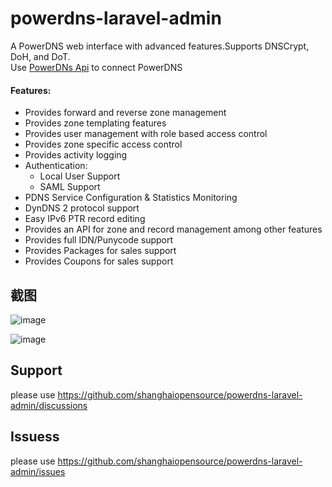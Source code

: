 # powerdns-laravel-admin

A PowerDNS web interface with advanced features.Supports DNSCrypt, DoH, and DoT.  
Use [PowerDNs Api](https://doc.powerdns.com/authoritative/http-api/index.html) to connect PowerDNS

#### Features:

- Provides forward and reverse zone management
- Provides zone templating features
- Provides user management with role based access control
- Provides zone specific access control
- Provides activity logging
- Authentication:
  - Local User Support
  - SAML Support
- PDNS Service Configuration & Statistics Monitoring
- DynDNS 2 protocol support
- Easy IPv6 PTR record editing
- Provides an API for zone and record management among other features
- Provides full IDN/Punycode support
- Provides Packages for sales support
- Provides Coupons for sales support


## 截图

![image](https://github.com/shanghaiopensource/powerdns-laravel-admin/assets/138437143/4e203765-f441-4102-8f5e-ae1e07fee250)

![image](https://github.com/shanghaiopensource/powerdns-laravel-admin/assets/34465153/0fb01d98-27ea-4419-952f-3c28b5626f7f)



## Support

please use https://github.com/shanghaiopensource/powerdns-laravel-admin/discussions

## Issuess
please use https://github.com/shanghaiopensource/powerdns-laravel-admin/issues
